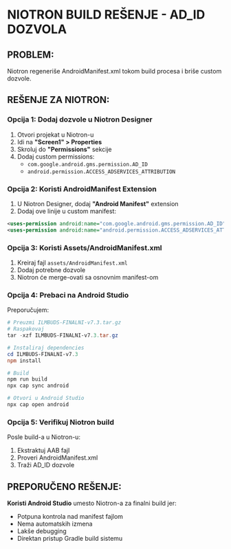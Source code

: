 # NIOTRON BUILD REŠENJE - AD_ID DOZVOLA

## PROBLEM:
Niotron regeneriše AndroidManifest.xml tokom build procesa i briše custom dozvole.

## REŠENJE ZA NIOTRON:

### Opcija 1: Dodaj dozvole u Niotron Designer
1. Otvori projekat u Niotron-u
2. Idi na **"Screen1" > Properties**
3. Skroluj do **"Permissions"** sekcije
4. Dodaj custom permissions:
   - `com.google.android.gms.permission.AD_ID`
   - `android.permission.ACCESS_ADSERVICES_ATTRIBUTION`

### Opcija 2: Koristi AndroidManifest Extension
1. U Niotron Designer, dodaj **"Android Manifest"** extension
2. Dodaj ove linije u custom manifest:
```xml
<uses-permission android:name="com.google.android.gms.permission.AD_ID" />
<uses-permission android:name="android.permission.ACCESS_ADSERVICES_ATTRIBUTION" />
```

### Opcija 3: Koristi Assets/AndroidManifest.xml
1. Kreiraj fajl `assets/AndroidManifest.xml`
2. Dodaj potrebne dozvole
3. Niotron će merge-ovati sa osnovnim manifest-om

### Opcija 4: Prebaci na Android Studio
Preporučujem:
```powershell
# Preuzmi ILMBUDS-FINALNI-v7.3.tar.gz
# Raspakovaj
tar -xzf ILMBUDS-FINALNI-v7.3.tar.gz

# Instaliraj dependencies
cd ILMBUDS-FINALNI-v7.3
npm install

# Build
npm run build
npx cap sync android

# Otvori u Android Studio
npx cap open android
```

### Opcija 5: Verifikuj Niotron build
Posle build-a u Niotron-u:
1. Ekstraktuj AAB fajl
2. Proveri AndroidManifest.xml
3. Traži AD_ID dozvole

## PREPORUČENO REŠENJE:
**Koristi Android Studio** umesto Niotron-a za finalni build jer:
- Potpuna kontrola nad manifest fajlom
- Nema automatskih izmena
- Lakše debugging
- Direktan pristup Gradle build sistemu
